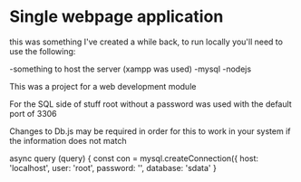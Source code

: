 # Single webpage application

this was something I've created a while back, to run locally you'll need to use the following:

-something to host the server (xampp was used)
-mysql
-nodejs

This was a project for a web development module


For the SQL side of stuff root without a password was used with the default port of 3306

Changes to Db.js may be required in order for this to work in your system if the information does not match

async query (query) {
		const con = mysql.createConnection({
		    host: 'localhost',
		    user: 'root',
		    password: '',
		    database: 'sdata'
		}
